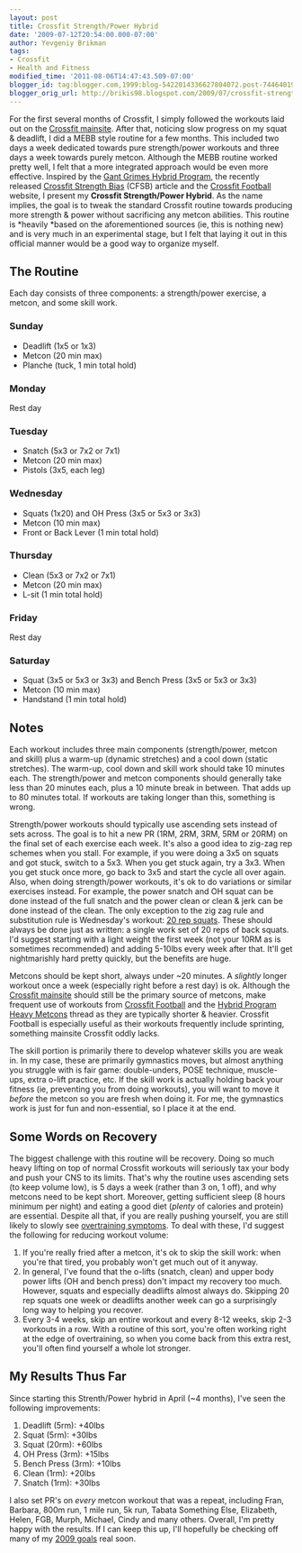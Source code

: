 ```yaml
---
layout: post
title: Crossfit Strength/Power Hybrid
date: '2009-07-12T20:54:00.000-07:00'
author: Yevgeniy Brikman
tags:
- Crossfit
- Health and Fitness
modified_time: '2011-08-06T14:47:43.509-07:00'
blogger_id: tag:blogger.com,1999:blog-5422014336627804072.post-7446401934848043086
blogger_orig_url: http://brikis98.blogspot.com/2009/07/crossfit-strengthpower-hybrid.html
---
```


For the first several months of Crossfit, I simply followed the workouts laid 
out on the [Crossfit mainsite](http://www.crossfit.com/). After that, noticing 
slow progress on my squat &amp; deadlift, I did a MEBB style routine for a few 
months. This included two days a week dedicated towards pure strength/power 
workouts and three days a week towards purely metcon. Although the MEBB 
routine worked pretty well, I felt that a more integrated approach would be 
even more effective. Inspired by the [Gant Grimes Hybrid 
Program](http://forum.bodybuilding.com/showthread.php?t=111530641), the 
recently released [Crossfit Strength 
Bias](http://journal.crossfit.com/2009/02/crossfit-strength-bias.tpl) (CFSB) 
article and the [Crossfit Football](http://www.crossfitfootball.com/) website, 
I present my **Crossfit Strength/Power Hybrid**. As the name implies, the goal 
is to tweak the standard Crossfit routine towards producing more strength 
&amp; power without sacrificing any metcon abilities. This routine is *heavily 
*based on the aforementioned sources (ie, this is nothing new) and is very 
much in an experimental stage, but I felt that laying it out in this official 
manner would be a good way to organize myself. 

## The Routine

Each day consists of three components: a strength/power exercise, a metcon, 
and some skill work. 

### Sunday 

* Deadlift (1x5 or 1x3) 
* Metcon (20 min max) 
* Planche (tuck, 1 min total hold) 

### Monday 

Rest day 

### Tuesday 

* Snatch (5x3 or 7x2 or 7x1) 
* Metcon (20 min max) 
* Pistols (3x5, each leg) 

### Wednesday 

* Squats (1x20) and OH Press (3x5 or 5x3 or 3x3) 
* Metcon (10 min max) 
* Front or Back Lever (1 min total hold) 

### Thursday 

* Clean (5x3 or 7x2 or 7x1) 
* Metcon (20 min max) 
* L-sit (1 min total hold) 

### Friday 

Rest day 

### Saturday 

* Squat (3x5 or 5x3 or 3x3) and Bench Press (3x5 or 5x3 or 3x3) 
* Metcon (10 min max) 
* Handstand (1 min total hold) 

## Notes 

Each workout includes three main components (strength/power, metcon and skill) 
plus a warm-up (dynamic stretches) and a cool down (static stretches). The 
warm-up, cool down and skill work should take 10 minutes each. The 
strength/power and metcon components should generally take less than 20 
minutes each, plus a 10 minute break in between. That adds up to 80 minutes 
total. If workouts are taking longer than this, something is wrong. 

Strength/power workouts should typically use ascending sets instead of sets 
across. The goal is to hit a new PR (1RM, 2RM, 3RM, 5RM or 20RM) on the final 
set of each exercise each week. It's also a good idea to zig-zag rep schemes 
when you stall. For example, if you were doing a 3x5 on squats and got stuck, 
switch to a 5x3. When you get stuck again, try a 3x3. When you get stuck once 
more, go back to 3x5 and start the cycle all over again. Also, when doing 
strength/power workouts, it's ok to do variations or similar exercises 
instead. For example, the power snatch and OH squat can be done instead of the 
full snatch and the power clean or clean &amp; jerk can be done instead of the 
clean. The only exception to the zig zag rule and substitution rule is 
Wednesday's workout: [20 rep 
squats](http://www.bodybuilding.com/fun/cyberpump24.htm). These should always 
be done just as written: a single work set of 20 reps of back squats. I'd 
suggest starting with a light weight the first week (not your 10RM as is 
sometimes recommended) and adding 5-10lbs every week after that. It'll get 
nightmarishly hard pretty quickly, but the benefits are huge. 

Metcons should be kept short, always under ~20 minutes. A *slightly* longer 
workout once a week (especially right before a rest day) is ok. Although the 
[Crossfit mainsite](http://www.crossfit.com/) should still be the primary 
source of metcons, make frequent use of workouts from [Crossfit 
Football](http://www.crossfitfootball.com/) and the [Hybrid Program Heavy 
Metcons](http://board.crossfit.com/showthread.php?t=35062) thread as they are 
typically shorter &amp; heavier. Crossfit Football is especially useful as 
their workouts frequently include sprinting, something mainsite Crossfit oddly 
lacks. 

The skill portion is primarily there to develop whatever skills you are weak 
in. In my case, these are primarily gymnastics moves, but almost anything you 
struggle with is fair game: double-unders, POSE technique, muscle-ups, extra 
o-lift practice, etc. If the skill work is actually holding back your fitness 
(ie, preventing you from doing workouts), you will want to move it *before* 
the metcon so you are fresh when doing it. For me, the gymnastics work is just 
for fun and non-essential, so I place it at the end. 

## Some Words on Recovery 

The biggest challenge with this routine will be recovery. Doing so much heavy 
lifting on top of normal Crossfit workouts will seriously tax your body and 
push your CNS to its limits. That's why the routine uses ascending sets (to 
keep volume low), is 5 days a week (rather than 3 on, 1 off), and why metcons 
need to be kept short. Moreover, getting sufficient sleep (8 hours minimum per 
night) and eating a good diet (*plenty* of calories and protein) are 
essential. Despite all that, if you are really pushing yourself, you are still 
likely to slowly see [overtraining 
symptoms](http://en.wikipedia.org/wiki/Overtraining). To deal with these, I'd 
suggest the following for reducing workout volume: 

1. If you're really fried after a metcon, it's ok to skip the skill work: 
when you're that tired, you probably won't get much out of it anyway. 
1. In general, I've found that the o-lifts (snatch, clean) and upper body 
power lifts (OH and bench press) don't impact my recovery too much. However, 
squats and especially deadlifts almost always do. Skipping 20 rep squats one 
week or deadlifts another week can go a surprisingly long way to helping you 
recover. 
1. Every 3-4 weeks, skip an entire workout and every 8-12 weeks, skip 2-3 
workouts in a row. With a routine of this sort, you're often working right at 
the edge of overtraining, so when you come back from this extra rest, you'll 
often find yourself a whole lot stronger. 

## My Results Thus Far 

Since starting this Strenth/Power hybrid in April (~4 months), I've seen the 
following improvements: 

1. Deadlift (5rm): +40lbs 
1. Squat (5rm): +30lbs 
1. Squat (20rm): +60lbs 
1. OH Press (3rm): +15lbs 
1. Bench Press (3rm): +10lbs 
1. Clean (1rm): +20lbs 
1. Snatch (1rm): +30lbs 

I also set PR's on *every* metcon workout that was a repeat, including Fran, 
Barbara, 800m run, 1 mile run, 5k run, Tabata Something Else, Elizabeth, 
Helen, FGB, Murph, Michael, Cindy and many others. Overall, I'm pretty happy 
with the results. If I can keep this up, I'll hopefully be checking off many 
of my [2009 goals](https://www.ybrikman.com/writing/2009/04/17/my-2009-goals/) 
real soon. 